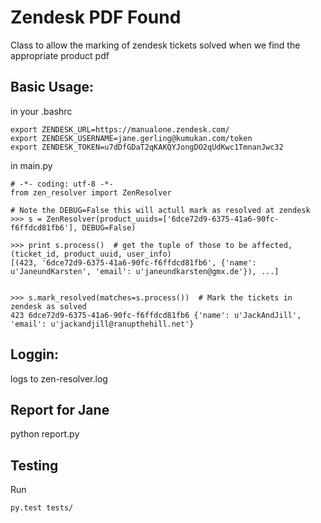 Zendesk PDF Found
=================

Class to allow the marking of zendesk tickets solved when we find the appropriate product pdf


Basic Usage:
------------

in your .bashrc

```
export ZENDESK_URL=https://manualone.zendesk.com/
export ZENDESK_USERNAME=jane.gerling@kumukan.com/token
export ZENDESK_TOKEN=u7dDfGDaT2qKAKQYJongDO2qUdKwc1TmnanJwc32
```

in main.py

```
# -*- coding: utf-8 -*-
from zen_resolver import ZenResolver

# Note the DEBUG=False this will actull mark as resolved at zendesk
>>> s = ZenResolver(product_uuids=['6dce72d9-6375-41a6-90fc-f6ffdcd81fb6'], DEBUG=False)

>>> print s.process()  # get the tuple of those to be affected, (ticket_id, product_uuid, user_info)
[(423, '6dce72d9-6375-41a6-90fc-f6ffdcd81fb6', {'name': u'JaneundKarsten', 'email': u'janeundkarsten@gmx.de'}), ...]


>>> s.mark_resolved(matches=s.process())  # Mark the tickets in zendesk as solved
423 6dce72d9-6375-41a6-90fc-f6ffdcd81fb6 {'name': u'JackAndJill', 'email': u'jackandjill@ranupthehill.net'}
```

Loggin:
-------

logs to zen-resolver.log


Report for Jane
---------------

python report.py


Testing
-------

Run

```
py.test tests/
```